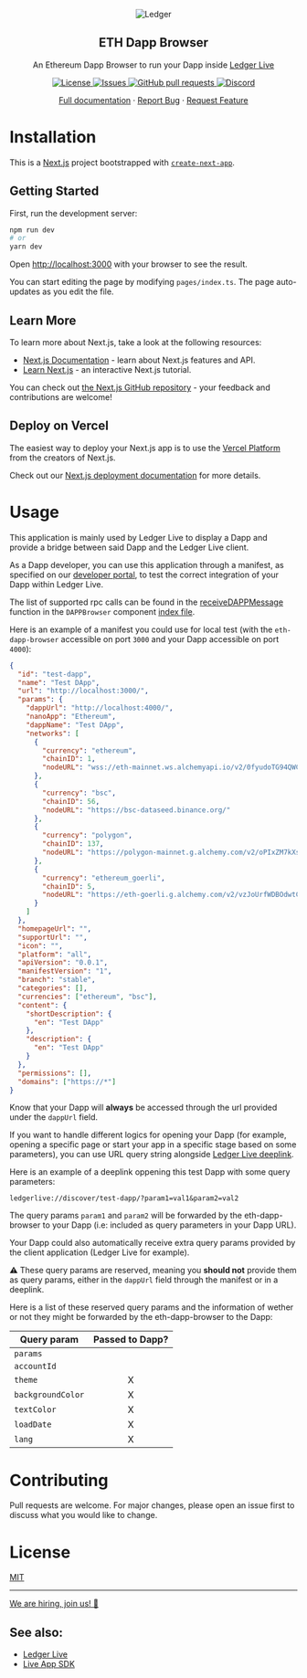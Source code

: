 <p align="center">
 <img src="https://user-images.githubusercontent.com/9203826/154288895-670f5c23-81a1-4307-a080-1af83f7f8356.svg" align="center" alt="Ledger" />
 <h2 align="center">ETH Dapp Browser</h2>
 <p align="center">An Ethereum Dapp Browser to run your Dapp inside <a href="https://www.ledger.com/ledger-live">Ledger Live</a></p>
</p>
  <p align="center">
    <a href="https://choosealicense.com/licenses/mit/">
      <img alt="License" src="https://img.shields.io/github/license/LedgerHQ/eth-dapp-browser" />
    </a>
    <a href="https://github.com/LedgerHQ/eth-dapp-browser/issues">
      <img alt="Issues" src="https://img.shields.io/github/issues/LedgerHQ/eth-dapp-browser?color=0088ff" />
    </a>
    <a href="https://github.com/LedgerHQ/eth-dapp-browser/pulls">
      <img alt="GitHub pull requests" src="https://img.shields.io/github/issues-pr/LedgerHQ/eth-dapp-browser?color=0088ff" />
    </a>
    <a href="https://developers.ledger.com/discord-pro">
      <img alt="Discord" src="https://img.shields.io/discord/885256081289379850?color=1C1CE1&label=Ledger%20%7C%20Discord%20%F0%9F%91%8B%20&style=flat-square" />
    </a>
   
   
  </p>

  <p align="center">
    <a href="https://developers.ledger.com/docs/live-app/start-here/">Full documentation</a>
    ·
    <a href="https://github.com/LedgerHQ/eth-dapp-browser/issues/new/choose">Report Bug</a>
    ·
    <a href="https://github.com/LedgerHQ/eth-dapp-browser/issues/new/choose">Request Feature</a>
  </p>
</p>

# Installation

This is a [Next.js](https://nextjs.org/) project bootstrapped with [`create-next-app`](https://github.com/vercel/next.js/tree/canary/packages/create-next-app).

## Getting Started

First, run the development server:

```bash
npm run dev
# or
yarn dev
```

Open [http://localhost:3000](http://localhost:3000) with your browser to see the result.

You can start editing the page by modifying `pages/index.ts`. The page auto-updates as you edit the file.

## Learn More

To learn more about Next.js, take a look at the following resources:

- [Next.js Documentation](https://nextjs.org/docs) - learn about Next.js features and API.
- [Learn Next.js](https://nextjs.org/learn) - an interactive Next.js tutorial.

You can check out [the Next.js GitHub repository](https://github.com/vercel/next.js/) - your feedback and contributions are welcome!

## Deploy on Vercel

The easiest way to deploy your Next.js app is to use the [Vercel Platform](https://vercel.com/new?utm_medium=default-template&filter=next.js&utm_source=create-next-app&utm_campaign=create-next-app-readme) from the creators of Next.js.

Check out our [Next.js deployment documentation](https://nextjs.org/docs/deployment) for more details.

# Usage

This application is mainly used by Ledger Live to display a Dapp and provide a bridge between said Dapp and the Ledger Live client.

As a Dapp developer, you can use this application through a manifest, as specified on our [developer portal](https://developers.ledger.com/docs/dapp/manifest/), to test the correct integration of your Dapp within Ledger Live.

The list of supported rpc calls can be found in the [receiveDAPPMessage](https://github.com/LedgerHQ/eth-dapp-browser/blob/main/src/DAPPBrowser/index.tsx#:~:text=const-,receiveDAPPMessage,-%3D%20useCallback) function in the `DAPPBrowser` component [index file](src/DAPPBrowser/index.tsx).

Here is an example of a manifest you could use for local test (with the `eth-dapp-browser` accessible on port `3000` and your Dapp accessible on port `4000`):

```json
{
  "id": "test-dapp",
  "name": "Test DApp",
  "url": "http://localhost:3000/",
  "params": {
    "dappUrl": "http://localhost:4000/",
    "nanoApp": "Ethereum",
    "dappName": "Test DApp",
    "networks": [
      {
        "currency": "ethereum",
        "chainID": 1,
        "nodeURL": "wss://eth-mainnet.ws.alchemyapi.io/v2/0fyudoTG94QWC0tEtfJViM9v2ZXJuij2"
      },
      {
        "currency": "bsc",
        "chainID": 56,
        "nodeURL": "https://bsc-dataseed.binance.org/"
      },
      {
        "currency": "polygon",
        "chainID": 137,
        "nodeURL": "https://polygon-mainnet.g.alchemy.com/v2/oPIxZM7kXsPVVY1Sk0kOQwkoIOpSu8PE"
      },
      {
        "currency": "ethereum_goerli",
        "chainID": 5,
        "nodeURL": "https://eth-goerli.g.alchemy.com/v2/vzJoUrfWDBOdwtCL-sybfBzIfNzY0_tk"
      }
    ]
  },
  "homepageUrl": "",
  "supportUrl": "",
  "icon": "",
  "platform": "all",
  "apiVersion": "0.0.1",
  "manifestVersion": "1",
  "branch": "stable",
  "categories": [],
  "currencies": ["ethereum", "bsc"],
  "content": {
    "shortDescription": {
      "en": "Test DApp"
    },
    "description": {
      "en": "Test DApp"
    }
  },
  "permissions": [],
  "domains": ["https://*"]
}
```

Know that your Dapp will **always** be accessed through the url provided under the `dappUrl` field.

If you want to handle different logics for opening your Dapp (for example, opening a specific page or start your app in a specific stage based on some parameters), you can use URL query string alongside [Ledger Live deeplink](https://github.com/LedgerHQ/ledger-live/wiki/LLD:DeepLinking).

Here is an example of a deeplink oppening this test Dapp with some query parameters:

```
ledgerlive://discover/test-dapp/?param1=val1&param2=val2
```

The query params `param1` and `param2` will be forwarded by the eth-dapp-browser to your Dapp (i.e: included as query parameters in your Dapp URL).

Your Dapp could also automatically receive extra query params provided by the client application (Ledger Live for example).

:warning: These query params are reserved, meaning you **should not** provide them as query params, either in the `dappUrl` field through the manifest or in a deeplink.

Here is a list of these reserved query params and the information of wether or not they might be forwarded by the eth-dapp-browser to the Dapp:

| Query param       | Passed to Dapp? |
| ----------------- | :-------------: |
| `params`          |                 |
| `accountId`       |                 |
| `theme`           |        X        |
| `backgroundColor` |        X        |
| `textColor`       |        X        |
| `loadDate`        |        X        |
| `lang`            |        X        |

<!-- Table generated using https://www.tablesgenerator.com/markdown_tables# -->

# Contributing

Pull requests are welcome. For major changes, please open an issue first to discuss what you would like to change.

# License

[MIT](https://choosealicense.com/licenses/mit/)

---

[We are hiring, join us! 🚀](https://www.ledger.com/join-us)

## See also:

- [Ledger Live](https://github.com/LedgerHQ/ledger-live)
- [Live App SDK](https://github.com/LedgerHQ/live-app-sdk)
